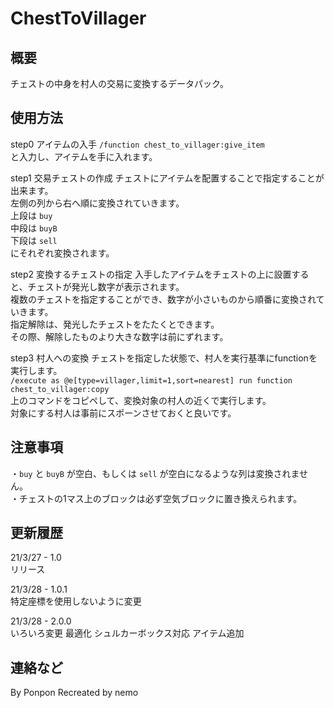 # ChestToVillager

## 概要
チェストの中身を村人の交易に変換するデータパック。  

## 使用方法
step0 アイテムの入手
```/function chest_to_villager:give_item```  
と入力し、アイテムを手に入れます。  

step1 交易チェストの作成
チェストにアイテムを配置することで指定することが出来ます。  
左側の列から右へ順に変換されていきます。  
上段は `buy`  
中段は `buyB`  
下段は `sell`  
にそれぞれ変換されます。  

step2 変換するチェストの指定 
入手したアイテムをチェストの上に設置すると、チェストが発光し数字が表示されます。  
複数のチェストを指定することができ、数字が小さいものから順番に変換されていきます。  
指定解除は、発光したチェストをたたくとできます。  
その際、解除したものより大きな数字は前にずれます。  

step3 村人への変換
チェストを指定した状態で、村人を実行基準にfunctionを実行します。  
```/execute as @e[type=villager,limit=1,sort=nearest] run function chest_to_villager:copy```  
上のコマンドをコピペして、変換対象の村人の近くで実行します。  
対象にする村人は事前にスポーンさせておくと良いです。  

## 注意事項
・`buy` と `buyB` が空白、もしくは `sell` が空白になるような列は変換されません。  
・チェストの1マス上のブロックは必ず空気ブロックに置き換えられます。  

## 更新履歴

21/3/27 - 1.0  
    リリース  

21/3/28 - 1.0.1  
    特定座標を使用しないように変更

21/3/28 - 2.0.0  
    いろいろ変更
最適化
シュルカーボックス対応
アイテム追加


## 連絡など
By Ponpon
Recreated by nemo